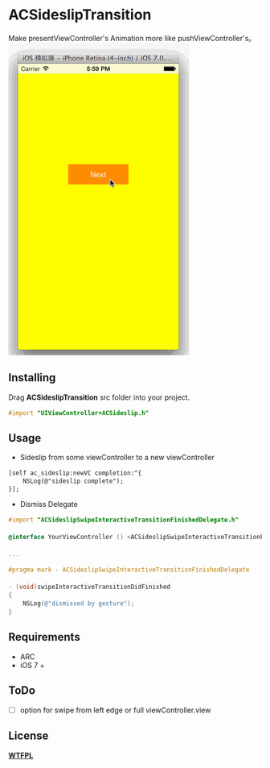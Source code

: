 # ACSideslipTransition

Make presentViewController's Animation more like pushViewController's。 
<img src="https://github.com/albertgh/ACSideslipTransition/raw/master/screenshot.gif"/>

## Installing

Drag **ACSideslipTransition** src folder into your project. 

```objective-c
#import "UIViewController+ACSideslip.h"
```
    
## Usage

- Sideslip from some viewController to a new viewController

```objc
[self ac_sideslip:newVC completion:^{
    NSLog(@"sideslip complete");
}];
```


- Dismiss Delegate

```Objective-C
#import "ACSideslipSwipeInteractiveTransitionFinishedDelegate.h"

@interface YourViewController () <ACSideslipSwipeInteractiveTransitionFinishedDelegate>

...

```

```Objective-C
#pragma mark - ACSideslipSwipeInteractiveTransitionFinishedDelegate

- (void)swipeInteractiveTransitionDidFinished
{
    NSLog(@"dismissed by gesture");
}
```


## Requirements

* ARC
* iOS 7 +


## ToDo

- [ ] option for swipe from left edge or full viewController.view


## License
[**WTFPL**](https://en.wikipedia.org/wiki/WTFPL)



